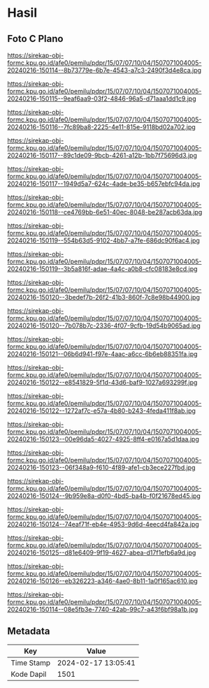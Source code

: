 # Hasil

## Foto C Plano

https://sirekap-obj-formc.kpu.go.id/afe0/pemilu/pdpr/15/07/07/10/04/1507071004005-20240216-150114--8b73779e-6b7e-4543-a7c3-2490f3d4e8ca.jpg

https://sirekap-obj-formc.kpu.go.id/afe0/pemilu/pdpr/15/07/07/10/04/1507071004005-20240216-150115--9eaf6aa9-03f2-4846-96a5-d71aaa1dd1c9.jpg

https://sirekap-obj-formc.kpu.go.id/afe0/pemilu/pdpr/15/07/07/10/04/1507071004005-20240216-150116--7fc89ba8-2225-4e11-815e-9118bd02a702.jpg

https://sirekap-obj-formc.kpu.go.id/afe0/pemilu/pdpr/15/07/07/10/04/1507071004005-20240216-150117--89c1de09-9bcb-4261-a12b-1bb7f75696d3.jpg

https://sirekap-obj-formc.kpu.go.id/afe0/pemilu/pdpr/15/07/07/10/04/1507071004005-20240216-150117--1949d5a7-624c-4ade-be35-b657ebfc94da.jpg

https://sirekap-obj-formc.kpu.go.id/afe0/pemilu/pdpr/15/07/07/10/04/1507071004005-20240216-150118--ce4769bb-6e51-40ec-8048-be287acb63da.jpg

https://sirekap-obj-formc.kpu.go.id/afe0/pemilu/pdpr/15/07/07/10/04/1507071004005-20240216-150119--554b63d5-9102-4bb7-a7fe-686dc90f6ac4.jpg

https://sirekap-obj-formc.kpu.go.id/afe0/pemilu/pdpr/15/07/07/10/04/1507071004005-20240216-150119--3b5a816f-adae-4a4c-a0b8-cfc08183e8cd.jpg

https://sirekap-obj-formc.kpu.go.id/afe0/pemilu/pdpr/15/07/07/10/04/1507071004005-20240216-150120--3bedef7b-26f2-41b3-860f-7c8e98b44900.jpg

https://sirekap-obj-formc.kpu.go.id/afe0/pemilu/pdpr/15/07/07/10/04/1507071004005-20240216-150120--7b078b7c-2336-4f07-9cfb-19d54b9065ad.jpg

https://sirekap-obj-formc.kpu.go.id/afe0/pemilu/pdpr/15/07/07/10/04/1507071004005-20240216-150121--06b6d941-f97e-4aac-a6cc-6b6eb88351fa.jpg

https://sirekap-obj-formc.kpu.go.id/afe0/pemilu/pdpr/15/07/07/10/04/1507071004005-20240216-150122--e8541829-5f1d-43d6-baf9-1027a693299f.jpg

https://sirekap-obj-formc.kpu.go.id/afe0/pemilu/pdpr/15/07/07/10/04/1507071004005-20240216-150122--1272af7c-e57a-4b80-b243-4feda411f8ab.jpg

https://sirekap-obj-formc.kpu.go.id/afe0/pemilu/pdpr/15/07/07/10/04/1507071004005-20240216-150123--00e96da5-4027-4925-8ff4-e0167a5d1daa.jpg

https://sirekap-obj-formc.kpu.go.id/afe0/pemilu/pdpr/15/07/07/10/04/1507071004005-20240216-150123--06f348a9-f610-4f89-afe1-cb3ece227fbd.jpg

https://sirekap-obj-formc.kpu.go.id/afe0/pemilu/pdpr/15/07/07/10/04/1507071004005-20240216-150124--9b959e8a-d0f0-4bd5-ba4b-f0f21678ed45.jpg

https://sirekap-obj-formc.kpu.go.id/afe0/pemilu/pdpr/15/07/07/10/04/1507071004005-20240216-150124--74eaf71f-eb4e-4953-9d6d-4eecd4fa842a.jpg

https://sirekap-obj-formc.kpu.go.id/afe0/pemilu/pdpr/15/07/07/10/04/1507071004005-20240216-150125--d81e6409-9f19-4627-abea-d17f1efb6a9d.jpg

https://sirekap-obj-formc.kpu.go.id/afe0/pemilu/pdpr/15/07/07/10/04/1507071004005-20240216-150126--eb326223-a346-4ae0-8b11-1a0f165ac610.jpg

https://sirekap-obj-formc.kpu.go.id/afe0/pemilu/pdpr/15/07/07/10/04/1507071004005-20240216-150114--08e5fb3e-7740-42ab-99c7-a43f6bf98a1b.jpg


## Metadata

| Key        | Value               |
| ---------- | ------------------- |
| Time Stamp | 2024-02-17 13:05:41 |
| Kode Dapil | 1501                |




